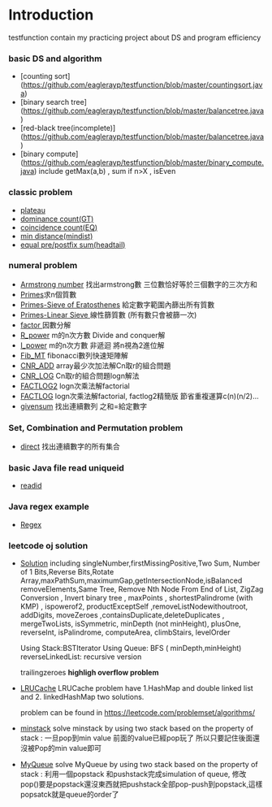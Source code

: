 # Introduction

testfunction contain my practicing project about DS and program efficiency

### basic DS and algorithm

* [counting sort] (https://github.com/eaglerayp/testfunction/blob/master/countingsort.java)
* [binary search tree] (https://github.com/eaglerayp/testfunction/blob/master/balancetree.java)
* [red-black tree(incomplete)] (https://github.com/eaglerayp/testfunction/blob/master/balancetree.java)
* [binary compute] (https://github.com/eaglerayp/testfunction/blob/master/binary_compute.java)  include getMax(a,b) , sum if n>X , isEven


### classic problem

* [plateau](https://github.com/eaglerayp/testfunction/blob/master/plateau.java)
* [dominance count(GT)](https://github.com/eaglerayp/testfunction/blob/master/GT_count.java)
* [coincidence count(EQ)](https://github.com/eaglerayp/testfunction/blob/master/EQ_count.java)
* [min distance(mindist)](https://github.com/eaglerayp/testfunction/blob/master/mindist.java)
* [equal pre/postfix sum(headtail)](https://github.com/eaglerayp/testfunction/blob/master/headtail.java)

### numeral problem

* [Armstrong number](https://github.com/eaglerayp/testfunction/blob/master/Armstrong.java) 找出armstrong數 三位數恰好等於三個數字的三次方和
* [Primes](https://github.com/eaglerayp/testfunction/blob/master/Prime.java)求n個質數
* [Primes-Sieve of Eratosthenes](https://github.com/eaglerayp/testfunction/blob/master/Sieve.java)  給定數字範圍內篩出所有質數
* [Primes-Linear Sieve ](https://github.com/eaglerayp/testfunction/blob/master/linearSieve.java) 線性篩質數 (所有數只會被篩一次)
* [factor ](https://github.com/eaglerayp/testfunction/blob/master/factor.java) 因數分解
* [R_power](https://github.com/eaglerayp/testfunction/blob/master/R_power.java) m的n次方數 Divide and conquer解 
* [I_power](https://github.com/eaglerayp/testfunction/blob/master/I_power.java) m的n次方數 非遞迴 將n視為2進位解 
* [Fib_MT](https://github.com/eaglerayp/testfunction/blob/master/Fib_MT.java) fibonacci數列快速矩陣解
* [CNR_ADD](https://github.com/eaglerayp/testfunction/blob/master/CNR_ADD.java) array最少次加法解Cn取r的組合問題
* [CNR_LOG](https://github.com/eaglerayp/testfunction/blob/master/CNR_LOG.java) Cn取r的組合問題logn解法
* [FACTLOG2](https://github.com/eaglerayp/testfunction/blob/master/FACTLOG2.java) logn次乘法解factorial
* [FACTLOG](https://github.com/eaglerayp/testfunction/blob/master/FACTLOG.java) logn次乘法解factorial, factlog2精簡版  節省重複運算c(n)(n/2)...
* [givensum](https://github.com/eaglerayp/testfunction/blob/master/givensum.java) 找出連續數列  之和=給定數字 

### Set, Combination and Permutation problem
* [direct](https://github.com/eaglerayp/testfunction/blob/master/direct.java) 找出連續數字的所有集合

### basic Java file read uniqueid
* [readid](https://github.com/eaglerayp/testfunction/blob/master/readid.java)

### Java regex example
* [Regex](https://github.com/eaglerayp/testfunction/blob/master/Regex.java)

### leetcode oj solution
* [Solution](https://github.com/eaglerayp/testfunction/blob/master/Solution.java)
   including singleNumber,firstMissingPositive,Two Sum,	Number of 1 Bits,Reverse Bits,Rotate Array,maxPathSum,maximumGap,getIntersectionNode,isBalanced
   removeElements,Same Tree, Remove Nth Node From End of List, ZigZag Conversion , Invert binary tree , maxPoints  , shortestPalindrome (with KMP) , ispowerof2,
   productExceptSelf ,removeListNodewithoutroot, addDigits, moveZeroes ,containsDuplicate,deleteDuplicates  , mergeTwoLists, isSymmetric, minDepth (not minHeight),
   plusOne, reverseInt, isPalindrome, computeArea, climbStairs, levelOrder


   Using Stack:BSTIterator
   Using Queue: BFS ( minDepth,minHeight)
   reverseLinkedList: recursive version

   trailingzeroes **highligh overflow problem**

* [LRUCache](https://github.com/eaglerayp/testfunction/blob/master/LRUCache.java)
   LRUCache problem have 1.HashMap and double linked list  and 2. linkedHashMap  two solutions. 
   
   problem can be found in https://leetcode.com/problemset/algorithms/

* [minstack](https://github.com/eaglerayp/testfunction/blob/master/MinStack.java)
   solve minstack by using two stack  based on the property of stack : 一旦pop到min value 前面的value已經pop玩了 所以只要記住後面還沒被Pop的min value即可

* [MyQueue](https://github.com/eaglerayp/testfunction/blob/master/MyQueue.java)
   solve MyQueue by using two stack  based on the property of stack : 利用一個popstack 和pushstack完成simulation of queue, 修改pop()要是popstack還沒東西就把pushstack全部pop-push到popstack,這樣popsatck就是queue的order了


